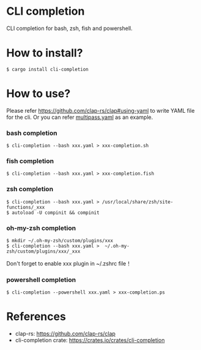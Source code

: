 CLI completion
==============

CLI completion for bash, zsh, fish and powershell.

# How to install?

```
$ cargo install cli-completion
```

# How to use?

Please refer https://github.com/clap-rs/clap#using-yaml to write YAML file for the cli.
Or you can refer [multipass.yaml](https://github.com/linux-china/cli-completion/blob/master/commands/multipass.yaml) as an example.

### bash completion

```
$ cli-completion --bash xxx.yaml > xxx-completion.sh
```

### fish completion

```
$ cli-completion --bash xxx.yaml > xxx-completion.fish
```

### zsh completion

```
$ cli-completion --bash xxx.yaml > /usr/local/share/zsh/site-functions/_xxx
$ autoload -U compinit && compinit
```

### oh-my-zsh completion

```
$ mkdir ~/.oh-my-zsh/custom/plugins/xxx 
$ cli-completion --bash xxx.yaml >  ~/.oh-my-zsh/custom/plugins/xxx/_xxx 
```

Don't forget to enable xxx plugin in ~/.zshrc file！

### powershell completion

```
$ cli-completion --powershell xxx.yaml > xxx-completion.ps
```

# References

* clap-rs: https://github.com/clap-rs/clap
* cli-completion crate: https://crates.io/crates/cli-completion
